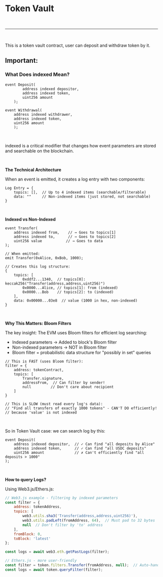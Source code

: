 # Token Vault

<br>

---

<br>

This is a token vault contract, user can deposit and withdraw token by it.

## Important:

### What Does indexed Mean?

```sol
event Deposit(
        address indexed depositor,
        address indexed token,
        uint256 amount
    );
    
event Withdrawal(
    address indexed withdrawer,
    address indexed token,
    uint256 amount
    );
```

<br>

indexed is a critical modifier that changes how event parameters are stored and searchable on the blockchain.

<br>

**The Technical Architecture**

When an event is emitted, it creates a log entry with two components:

```sol
Log Entry = {
    topics: [],  // Up to 4 indexed items (searchable/filterable)
    data: ""     // Non-indexed items (just stored, not searchable)
}
```

<br>

**Indexed vs Non-Indexed**

```sol
event Transfer(
    address indexed from,    // → Goes to topics[1]
    address indexed to,      // → Goes to topics[2]
    uint256 value           // → Goes to data
);

// When emitted:
emit Transfer(0xAlice, 0xBob, 1000);

// Creates this log structure:
{
    topics: [
        0xddf2...1340,  // topics[0]: keccak256("Transfer(address,address,uint256)")
        0x0000...Alice, // topics[1]: from (indexed)
        0x0000...Bob    // topics[2]: to (indexed)
    ],
    data: 0x00000...03e8  // value (1000 in hex, non-indexed)
}
```

<br>

**Why This Matters: Bloom Filters**

The key insight: The EVM uses Bloom filters for efficient log searching:

* Indexed parameters → Added to block's Bloom filter
* Non-indexed parameters → NOT in Bloom filter
* Bloom filter = probabilistic data structure for "possibly in set" queries

```
// This is FAST (uses Bloom filter):
filter = {
    address: tokenContract,
    topics: [
        Transfer.signature,
        addressFrom,  // Can filter by sender!
        null         // Don't care about recipient
    ]
}

// This is SLOW (must read every log's data):
// "Find all transfers of exactly 1000 tokens" - CAN'T DO efficiently!
// because 'value' is not indexed
```

<br>

So in Token Vault case: we can search log by this:

```
event Deposit(
    address indexed depositor,  // ✓ Can find "all deposits by Alice"
    address indexed token,      // ✓ Can find "all USDC deposits"
    uint256 amount              // ✗ Can't efficiently find "all deposits > 1000"
);
```

<br>

**How to query Logs?**

Using Web3.js/Ethers.js:

```js
// Web3.js example - filtering by indexed parameters
const filter = {
    address: tokenAddress,
    topics: [
        web3.utils.sha3('Transfer(address,address,uint256)'),
        web3.utils.padLeft(fromAddress, 64),  // Must pad to 32 bytes
        null  // Don't filter by 'to' address
    ],
    fromBlock: 0,
    toBlock: 'latest'
};

const logs = await web3.eth.getPastLogs(filter);

// Ethers.js - more user-friendly
const filter = token.filters.Transfer(fromAddress, null);  // Auto-handles padding!
const logs = await token.queryFilter(filter);
```